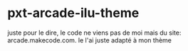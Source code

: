 # pxt-arcade-ilu-theme
juste pour le dire, le code ne viens pas de moi mais du site: arcade.makecode.com.
le l'ai juste adapté à mon thème
